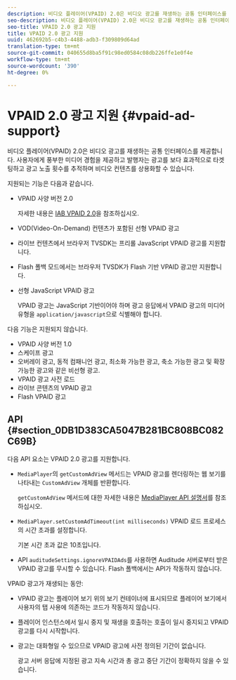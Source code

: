 ```yaml
---
description: 비디오 플레이어(VPAID) 2.0은 비디오 광고를 재생하는 공통 인터페이스를 제공합니다. 사용자에게 풍부한 미디어 경험을 제공하고 발행자는 광고를 보다 효과적으로 타겟팅하고 광고 노출 횟수를 추적하며 비디오 컨텐츠를 상용화할 수 있습니다.
seo-description: 비디오 플레이어(VPAID) 2.0은 비디오 광고를 재생하는 공통 인터페이스를 제공합니다. 사용자에게 풍부한 미디어 경험을 제공하고 발행자는 광고를 보다 효과적으로 타겟팅하고 광고 노출 횟수를 추적하며 비디오 컨텐츠를 상용화할 수 있습니다.
seo-title: VPAID 2.0 광고 지원
title: VPAID 2.0 광고 지원
uuid: 462692b5-c4b3-4488-adb3-f309809d64ad
translation-type: tm+mt
source-git-commit: 040655d8ba5f91c98ed0584c08db226ffe1e0f4e
workflow-type: tm+mt
source-wordcount: '390'
ht-degree: 0%

---
```



# VPAID 2.0 광고 지원 {#vpaid-ad-support}

비디오 플레이어(VPAID) 2.0은 비디오 광고를 재생하는 공통 인터페이스를 제공합니다. 사용자에게 풍부한 미디어 경험을 제공하고 발행자는 광고를 보다 효과적으로 타겟팅하고 광고 노출 횟수를 추적하며 비디오 컨텐츠를 상용화할 수 있습니다.

지원되는 기능은 다음과 같습니다.

* VPAID 사양 버전 2.0

   자세한 내용은 [IAB VPAID 2.0](https://www.iab.com/guidelines/digital-video-player-ad-interface-definition-vpaid-2-0/)을 참조하십시오.
* VOD(Video-On-Demand) 컨텐츠가 포함된 선형 VPAID 광고
* 라이브 컨텐츠에서 브라우저 TVSDK는 프리롤 JavaScript VPAID 광고를 지원합니다.
* Flash 폴백 모드에서는 브라우저 TVSDK가 Flash 기반 VPAID 광고만 지원합니다.
* 선형 JavaScript VPAID 광고

   VPAID 광고는 JavaScript 기반이어야 하며 광고 응답에서 VPAID 광고의 미디어 유형을 `application/javascript`으로 식별해야 합니다.

다음 기능은 지원되지 않습니다.

* VPAID 사양 버전 1.0
* 스케이프 광고
* 오버레이 광고, 동적 컴패니언 광고, 최소화 가능한 광고, 축소 가능한 광고 및 확장 가능한 광고와 같은 비선형 광고.
* VPAID 광고 사전 로드
* 라이브 콘텐츠의 VPAID 광고
* Flash VPAID 광고

## API {#section_0DB1D383CA5047B281BC808BC082C69B}

다음 API 요소는 VPAID 2.0 광고를 지원합니다.

* `MediaPlayer`의 `getCustomAdView` 메서드는 VPAID 광고를 렌더링하는 웹 보기를 나타내는 `CustomAdView` 개체를 반환합니다.

   `getCustomAdView` 메서드에 대한 자세한 내용은 [MediaPlayer API 설명서](https://help.adobe.com/en_US/primetime/api/psdk/browser_tvsdk/AdobePSDK.MediaPlayer.html)를 참조하십시오.

* `MediaPlayer.setCustomAdTimeout(int milliseconds)` VPAID 로드 프로세스의 시간 초과를 설정합니다.

   기본 시간 초과 값은 10초입니다.

* API `auditudeSettings.ignoreVPAIDAds`를 사용하면 Auditude 서버로부터 받은 VPAID 광고를 무시할 수 있습니다. Flash 폴백에서는 API가 작동하지 않습니다.

VPAID 광고가 재생되는 동안:

* VPAID 광고는 플레이어 보기 위의 보기 컨테이너에 표시되므로 플레이어 보기에서 사용자의 탭 사용에 의존하는 코드가 작동하지 않습니다.
* 플레이어 인스턴스에서 일시 중지 및 재생을 호출하는 호출이 일시 중지되고 VPAID 광고를 다시 시작합니다.
* 광고는 대화형일 수 있으므로 VPAID 광고에 사전 정의된 기간이 없습니다.

   광고 서버 응답에 지정된 광고 지속 시간과 총 광고 중단 기간이 정확하지 않을 수 있습니다.